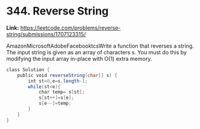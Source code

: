 # 344. Reverse String

**Link:** https://leetcode.com/problems/reverse-string/submissions/1707123315/

AmazonMicrosoftAdobeFacebooktcsWrite a function that reverses a string. The input string is given as an array of characters s. You must do this by modifying the input array in-place with O(1) extra memory.

```java
class Solution {
    public void reverseString(char[] s) {
        int st=0,e=s.length-1;
        while(st<e){
            char temp= s[st];
            s[st++]=s[e];
            s[e--]=temp;
        }
    }
}
```
